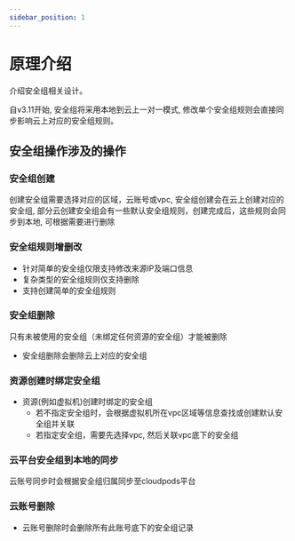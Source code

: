 ```yaml
---
sidebar_position: 1
---
```


# 原理介绍

介绍安全组相关设计。

自v3.11开始, 安全组将采用本地到云上一对一模式, 修改单个安全组规则会直接同步影响云上对应的安全组规则。

## 安全组操作涉及的操作

### 安全组创建

创建安全组需要选择对应的区域，云账号或vpc, 安全组创建会在云上创建对应的安全组, 部分云创建安全组会有一些默认安全组规则，创建完成后，这些规则会同步到本地, 可根据需要进行删除

### 安全组规则增删改

- 针对简单的安全组仅限支持修改来源IP及端口信息
- 复杂类型的安全组规则仅支持删除
- 支持创建简单的安全组规则

### 安全组删除

只有未被使用的安全组（未绑定任何资源的安全组）才能被删除
- 安全组删除会删除云上对应的安全组

### 资源创建时绑定安全组

- 资源(例如虚拟机)创建时绑定的安全组
    - 若不指定安全组时，会根据虚拟机所在vpc区域等信息查找或创建默认安全组并关联
    - 若指定安全组，需要先选择vpc, 然后关联vpc底下的安全组

### 云平台安全组到本地的同步

云账号同步时会根据安全组归属同步至cloudpods平台

### 云账号删除 

- 云账号删除时会删除所有此账号底下的安全组记录

